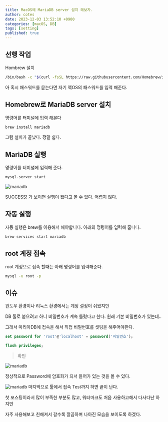 ```yaml
---
title: MacOS에 MariaDB server 설치 해보자.
author: cotes
date: 2023-12-03 13:52:10 +0900
categories: [macOS, DB]
tags: [setting]
published: true
---
```


## 선행 작업
 Hombrew 설치 
```bash
/bin/bash -c "$(curl -fsSL https://raw.githubusercontent.com/Homebrew/install/HEAD/install.sh)"
```

아 혹시 패스워드를 묻는다면 자기 맥OS의 패스워드를 입력 해준다.

## Homebrew로 MariaDB server 설치
명령어를 터미널에 입력 해본다
```bash
brew install mariadb
```
그럼 설치가 끝났다. 정말 쉽다.

## MariaDB 실행
명령어를 터미널에 입력해 준다.
```bash
mysql.server start
```

![mariadb](https://github.com/rokwonkk/rokwonkk.github.io/assets/117067171/63ecc38b-303f-4b03-8562-aa10d8e09283)

SUCCESS! 가 보이면 실행이 됐다고 볼 수 있다. 어렵지 않다.

## 자동 실행
자동 실행은 brew를 이용해서 해야합니다.
아래의 명령어를 입력해 줍니다.
```bash
brew services start mariadb
```

## root 계정 접속
root 계정으로 접속 할때는 아래 명령어를 입력해준다.
```bash
mysql -u root -p 
```

## 이슈
윈도우 환경이나 리눅스 환경에서는 계정 설정이 쉬웠지만

DB 툴로 붙으려고 하니 비밀번호가 계속 틀렸다고 한다. 원래 기본 비밀번호가 있는데.. 

그래서 마리아DB에 접속을 해서 직접 비밀번호를 셋팅을 해주어야한다.

```sql
set password for 'root'@'localhost' = password('비밀번호');

flush privileges; 
```

>확인

![mariadb](https://github.com/rokwonkk/rokwonkk.github.io/assets/117067171/4c0950ab-d3d1-42b3-b340-31bd133a3eb9)

정상적으로 Password에 암호화가 되서 들어가 있는 것을 볼 수 있다.

![mariadb](https://github.com/rokwonkk/rokwonkk.github.io/assets/117067171/878dc583-f326-4ae8-8f74-6a15dcd09e84)
마지막으로 툴에서 접속 Test까지 하면 끝이 난다.

첫 포스팅이라서 많이 부족한 부분도 많고, 
워터마크도 처음 사용하고해서 다사다난 하지만

 자주 사용해보고 친해져서 갈수록 깔끔하며 나아진 모습을 보이도록 하겠다.